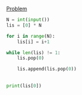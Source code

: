 [Problem](https://www.acmicpc.net/problem/2164)

```python
N = int(input())
lis = [0] * N

for i in range(N):
    lis[i] = i+1

while len(lis) != 1:
    lis.pop(0)

    lis.append(lis.pop(0))
    
    
print(lis[0])


```